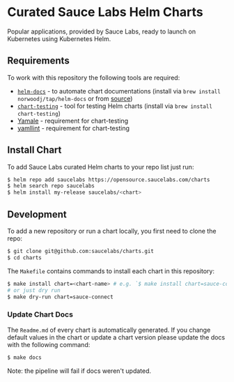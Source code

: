Curated Sauce Labs Helm Charts
==============================

Popular applications, provided by Sauce Labs, ready to launch on Kubernetes using Kubernetes Helm.

## Requirements

To work with this repository the following tools are required:

- [`helm-docs`](https://github.com/norwoodj/helm-docs#available-templates) - to automate chart documentations (install via `brew install norwoodj/tap/helm-docs` or from [source](https://github.com/norwoodj/helm-docs#installation))
- [`chart-testing`](https://github.com/helm/chart-testing) - tool for testing Helm charts (install via `brew install chart-testing`)
- [Yamale](https://github.com/23andMe/Yamale) - requirement for chart-testing
- [yamllint](https://github.com/adrienverge/yamllint) - requirement for chart-testing

## Install Chart

To add Sauce Labs curated Helm charts to your repo list just run:

```sh
$ helm repo add saucelabs https://opensource.saucelabs.com/charts
$ helm search repo saucelabs
$ helm install my-release saucelabs/<chart>
```

## Development

To add a new repository or run a chart locally, you first need to clone the repo:

```sh
$ git clone git@github.com:saucelabs/charts.git
$ cd charts
```

The `Makefile` contains commands to install each chart in this repository:

```sh
$ make install chart=<chart-name> # e.g. `$ make install chart=sauce-connect`
# or just dry run
$ make dry-run chart=sauce-connect
```

### Update Chart Docs

The `Readme.md` of every chart is automatically generated. If you change default values in the chart or update a chart version please update the docs with the following command:

```sh
$ make docs
```

Note: the pipeline will fail if docs weren't updated.